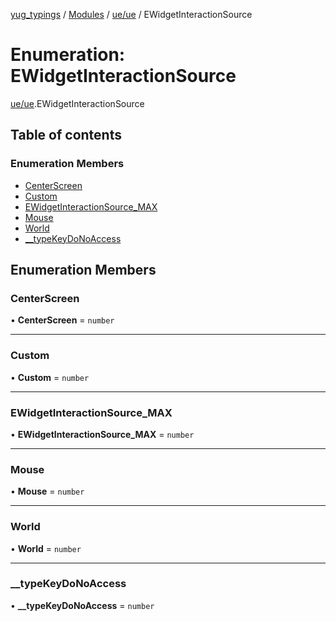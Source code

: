 [yug_typings](../README.md) / [Modules](../modules.md) / [ue/ue](../modules/ue_ue.md) / EWidgetInteractionSource

# Enumeration: EWidgetInteractionSource

[ue/ue](../modules/ue_ue.md).EWidgetInteractionSource

## Table of contents

### Enumeration Members

- [CenterScreen](ue_ue.EWidgetInteractionSource.md#centerscreen)
- [Custom](ue_ue.EWidgetInteractionSource.md#custom)
- [EWidgetInteractionSource\_MAX](ue_ue.EWidgetInteractionSource.md#ewidgetinteractionsource_max)
- [Mouse](ue_ue.EWidgetInteractionSource.md#mouse)
- [World](ue_ue.EWidgetInteractionSource.md#world)
- [\_\_typeKeyDoNoAccess](ue_ue.EWidgetInteractionSource.md#__typekeydonoaccess)

## Enumeration Members

### CenterScreen

• **CenterScreen** = `number`

___

### Custom

• **Custom** = `number`

___

### EWidgetInteractionSource\_MAX

• **EWidgetInteractionSource\_MAX** = `number`

___

### Mouse

• **Mouse** = `number`

___

### World

• **World** = `number`

___

### \_\_typeKeyDoNoAccess

• **\_\_typeKeyDoNoAccess** = `number`
